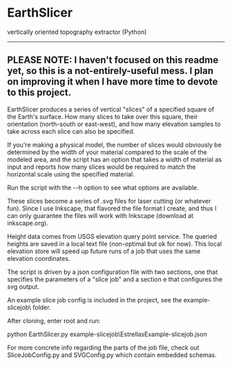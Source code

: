 # EarthSlicer
vertically oriented topography extractor (Python)

---
PLEASE NOTE: I haven't focused on this readme yet, so this is a not-entirely-useful mess.
I plan on improving it when I have more time to devote to this project.
---

EarthSlicer produces a series of vertical "slices" of a specified square of the Earth's surface.
How many slices to take over this square, their orientation (north-south or east-west), and how many elevation samples to take across each slice can also be specified.

If you're making a physical model, the number of slices would obviously be determined by the width of your material compared to the scale of the modeled area,
and the script has an option that takes a width of material as input and reports how many slices would be required to match the horizontal scale using the
specified material.

Run the script with the --h option to see what options are available.

These slices become a series of .svg files for laser cutting (or whatever fun).
Since I use Inkscape, that flavored the file format I create, and thus I can only guarantee the files will work with Inkscape (download at inkscape.org).

Height data comes from USGS elevation query point service.
The queried heights are saved in a local text file (non-optimal but ok for now).
This local elevation store will speed up future runs of a job that uses the same elevation coordinates.

The script is driven by a json configuration file with two sections, one that specifies the parameters of a "slice job" and a section e that configures the svg output.

An example slice job config is included in the project, see the example-slicejob\ folder.


After cloning, enter root and run: 

python EarthSlicer.py example-slicejob\EstrellasExample-slicejob.json

For more concrete info regarding the parts of the job file, check out SliceJobConfig.py and SVGConfig.py which contain embedded schemas.
